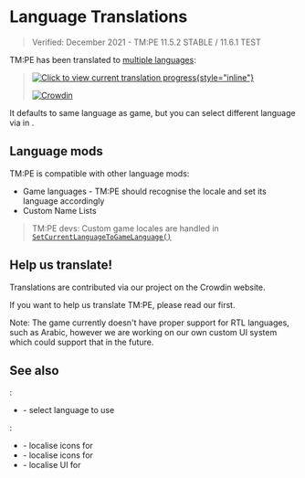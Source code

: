 # Language Translations

> Verified: December 2021 - TM:PE 11.5.2 STABLE / 11.6.1 TEST

TM:PE has been translated to [multiple languages](https://crowdin.com/project/tmpe):

> [![Click to view current translation progress](picCrowdin_languages.png){style="inline"}](https://crowdin.com/project/tmpe)
> 
> [![Crowdin](https://badges.crowdin.net/tmpe/localized.svg)](https://crowdin.com/project/tmpe)

It defaults to same language as game, but you can select different language
via [](General.md) in [](Settings.md).

## Language mods

TM:PE is compatible with other language mods:

* Game languages - TM:PE should recognise the locale and set its language accordingly
* Custom Name Lists

> TM:PE devs: Custom game locales are handled
> in [`SetCurrentLanguageToGameLanguage()`](https://github.com/CitiesSkylinesMods/TMPE/blob/master/TLM/TLM/UI/Localization/Translation.cs)

## Help us translate!

Translations are contributed via our project on the Crowdin website.

If you want to help us translate TM:PE, please read our [](Localisation.md) first.

Note: The game currently doesn't have proper support for RTL languages, such as Arabic, however we are working on our
own custom UI system which could support that in the future.

## See also

[](Settings.md):

* [](General.md) - select language to use

[](Contributing.md):

* [](Speed-Limit-Icon-Themes.md) - localise icons for [](Speed-Limits.md)
* [](Priority-Signs-Icon-Themes.md) - localise icons for [](Priority-Signs.md)
* [](Timed-Traffic-Light-Buttons.md) - localise UI
  for [](Timed-Traffic-Lights.md)